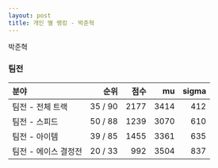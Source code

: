 ```yaml
---
layout: post
title: 개인 별 랭킹 - 박준혁
---
```


박준혁


### 팀전

| 분야 | 순위 | 점수 | mu | sigma |
|:---|---:|---:|---:|---:|
| 팀전 - 전체 트랙 | 35 / 90 | 2177 | 3414 | 412 |
| 팀전 - 스피드 | 50 / 88 | 1239 | 3070 | 610 |
| 팀전 - 아이템 | 39 / 85 | 1455 | 3361 | 635 |
| 팀전 - 에이스 결정전 | 20 / 33 | 992 | 3504 | 837 |
